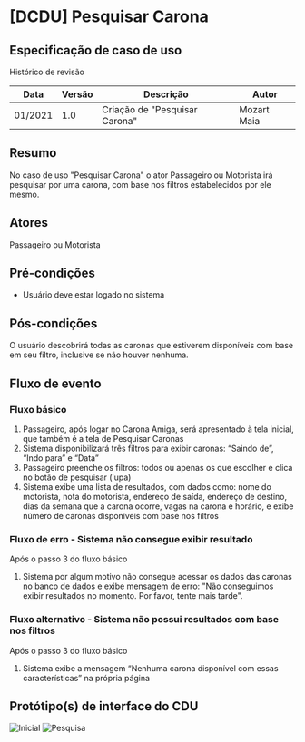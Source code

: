 # [DCDU] Pesquisar Carona
## Especificação de caso de uso

Histórico de revisão

| Data | Versão | Descrição | Autor |
|--|--|--|--|
| 01/2021 | 1.0 | Criação de "Pesquisar Carona" | Mozart Maia |


## Resumo
No caso de uso "Pesquisar Carona" o ator Passageiro ou Motorista irá pesquisar por uma carona, com base nos filtros estabelecidos por ele mesmo.

## Atores
Passageiro ou Motorista

## Pré-condições

 - Usuário deve estar logado no sistema

## Pós-condições
O usuário descobrirá todas as caronas que estiverem disponíveis com base em seu filtro, inclusive se não houver nenhuma.

## Fluxo de evento
### Fluxo básico

 1. Passageiro, após logar no Carona Amiga, será apresentado à tela inicial, que também é a tela de Pesquisar Caronas
 2. Sistema disponibilizará três filtros para exibir caronas: “Saindo de”, “Indo para” e “Data”
 3. Passageiro preenche os filtros: todos ou apenas os que escolher e clica no botão de pesquisar (lupa)
 4. Sistema exibe uma lista de resultados, com dados como: nome do motorista, nota do motorista, endereço de saída, endereço de destino, dias da semana que a carona ocorre, vagas na carona e horário, e exibe número de caronas disponíveis com base nos filtros

### Fluxo de erro - Sistema não consegue exibir resultado 
Após o passo 3 do fluxo básico

 1. Sistema por algum motivo não consegue acessar os dados das caronas no banco de dados e exibe mensagem de erro: "Não conseguimos exibir resultados no momento. Por favor, tente mais tarde".

### Fluxo alternativo - Sistema não possui resultados com base nos filtros

Após o passo 3 do fluxo básico

 1. Sistema exibe a mensagem “Nenhuma carona disponível com essas características” na própria página

## Protótipo(s) de interface do CDU
![Inicial](https://user-images.githubusercontent.com/77278366/196989819-58ad5b6e-564b-42e2-92ad-b22e1232ad8f.png)
![Pesquisa](https://user-images.githubusercontent.com/77278366/196989830-b269d16c-74da-42a1-a3c0-3fccb755ef16.png)


